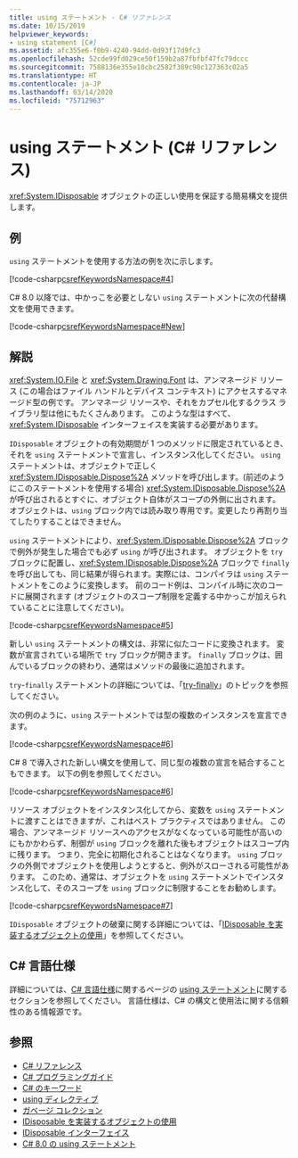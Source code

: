 ```yaml
---
title: using ステートメント - C# リファレンス
ms.date: 10/15/2019
helpviewer_keywords:
- using statement [C#]
ms.assetid: afc355e6-f0b9-4240-94dd-0d93f17d9fc3
ms.openlocfilehash: 52cde99fd029ce50f159b2a87fbfbf47fc79dccc
ms.sourcegitcommit: 7588136e355e10cbc2582f389c90c127363c02a5
ms.translationtype: HT
ms.contentlocale: ja-JP
ms.lasthandoff: 03/14/2020
ms.locfileid: "75712963"
---
```

# <a name="using-statement-c-reference"></a>using ステートメント (C# リファレンス)

<xref:System.IDisposable> オブジェクトの正しい使用を保証する簡易構文を提供します。

## <a name="example"></a>例

`using` ステートメントを使用する方法の例を次に示します。

[!code-csharp[csrefKeywordsNamespace#4](~/samples/snippets/csharp/VS_Snippets_VBCSharp/csrefKeywordsNamespace/CS/csrefKeywordsNamespace.cs#4)]

C# 8.0 以降では、中かっこを必要としない `using` ステートメントに次の代替構文を使用できます。

[!code-csharp[csrefKeywordsNamespace#New](~/samples/snippets/csharp/VS_Snippets_VBCSharp/csrefKeywordsNamespace/CS/csrefKeywordsNamespace.cs#ModernUsing)]

## <a name="remarks"></a>解説

<xref:System.IO.File> と <xref:System.Drawing.Font> は、アンマネージド リソース (この場合はファイル ハンドルとデバイス コンテキスト) にアクセスするマネージド型の例です。 アンマネージ リソースや、それをカプセル化するクラス ライブラリ型は他にもたくさんあります。 このような型はすべて、<xref:System.IDisposable> インターフェイスを実装する必要があります。

`IDisposable` オブジェクトの有効期間が 1 つのメソッドに限定されているとき、それを `using` ステートメントで宣言し、インスタンス化してください。 `using` ステートメントは、オブジェクトで正しく <xref:System.IDisposable.Dispose%2A> メソッドを呼び出します。(前述のようにこのステートメントを使用する場合) <xref:System.IDisposable.Dispose%2A> が呼び出されるとすぐに、オブジェクト自体がスコープの外側に出されます。 オブジェクトは、`using` ブロック内では読み取り専用です。変更したり再割り当てしたりすることはできません。

`using` ステートメントにより、<xref:System.IDisposable.Dispose%2A> ブロックで例外が発生した場合でも必ず `using` が呼び出されます。 オブジェクトを `try` ブロックに配置し、<xref:System.IDisposable.Dispose%2A> ブロックで `finally` を呼び出しても、同じ結果が得られます。実際には、コンパイラは `using` ステートメントをこのように変換します。 前のコード例は、コンパイル時に次のコードに展開されます (オブジェクトのスコープ制限を定義する中かっこが加えられていることに注意してください)。

[!code-csharp[csrefKeywordsNamespace#5](~/samples/snippets/csharp/VS_Snippets_VBCSharp/csrefKeywordsNamespace/CS/csrefKeywordsNamespace.cs#5)]

新しい `using` ステートメントの構文は、非常に似たコードに変換されます。 変数が宣言されている場所で `try` ブロックが開きます。 `finally` ブロックは、囲んでいるブロックの終わり、通常はメソッドの最後に追加されます。

`try`-`finally` ステートメントの詳細については、「[try-finally](try-finally.md)」のトピックを参照してください。

次の例のように、`using` ステートメントでは型の複数のインスタンスを宣言できます。

[!code-csharp[csrefKeywordsNamespace#6](~/samples/snippets/csharp/VS_Snippets_VBCSharp/csrefKeywordsNamespace/CS/csrefKeywordsNamespace.cs#6)]

C# 8 で導入された新しい構文を使用して、同じ型の複数の宣言を結合することもできます。 以下の例を参照してください。

[!code-csharp[csrefKeywordsNamespace#6](~/samples/snippets/csharp/VS_Snippets_VBCSharp/csrefKeywordsNamespace/CS/csrefKeywordsNamespace.cs#MultipleUsing)]

リソース オブジェクトをインスタンス化してから、変数を `using` ステートメントに渡すことはできますが、これはベスト プラクティスではありません。 この場合、アンマネージド リソースへのアクセスがなくなっている可能性が高いのにもかかわらず、制御が `using` ブロックを離れた後もオブジェクトはスコープ内に残ります。 つまり、完全に初期化されることはなくなります。 `using` ブロックの外側でオブジェクトを使用しようとすると、例外がスローされる可能性があります。 このため、通常は、オブジェクトを `using` ステートメントでインスタンス化して、そのスコープを `using` ブロックに制限することをお勧めします。

[!code-csharp[csrefKeywordsNamespace#7](~/samples/snippets/csharp/VS_Snippets_VBCSharp/csrefKeywordsNamespace/CS/csrefKeywordsNamespace.cs#7)]

`IDisposable` オブジェクトの破棄に関する詳細については、「[IDisposable を実装するオブジェクトの使用](../../../standard/garbage-collection/using-objects.md)」を参照してください。

## <a name="c-language-specification"></a>C# 言語仕様

詳細については、[C# 言語仕様](~/_csharplang/spec/statements.md#the-using-statement)に関するページの [using ステートメント](/dotnet/csharp/language-reference/language-specification/introduction)に関するセクションを参照してください。 言語仕様は、C# の構文と使用法に関する信頼性のある情報源です。

## <a name="see-also"></a>参照

- [C# リファレンス](../index.md)
- [C# プログラミングガイド](../../programming-guide/index.md)
- [C# のキーワード](index.md)
- [using ディレクティブ](using-directive.md)
- [ガベージ コレクション](../../../standard/garbage-collection/index.md)
- [IDisposable を実装するオブジェクトの使用](../../../standard/garbage-collection/using-objects.md)
- [IDisposable インターフェイス](xref:System.IDisposable)
- [C# 8.0 の using ステートメント](~/_csharplang/proposals/csharp-8.0/using.md)
